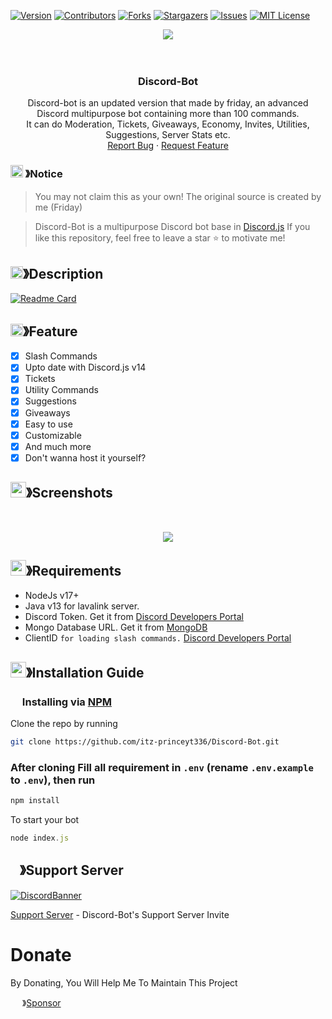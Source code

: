 
[![Version][version-shield]](version-url)
[![Contributors][contributors-shield]][contributors-url]
[![Forks][forks-shield]][forks-url]
[![Stargazers][stars-shield]][stars-url]
[![Issues][issues-shield]][issues-url]
[![MIT License][license-shield]][license-url]
<center><img src="https://capsule-render.vercel.app/api?type=waving&color=gradient&height=200&section=header&text=Discord-Bot&fontSize=80&fontAlignY=35&animation=twinkling&fontColor=gradient" /></center>
<br />
<!-- PROJECT LOGO -->
<br />
<p align="center">
  <a href="https://github.com/itz-princeyt336/Discord-Bot">
  </a>

  <h3 align="center">Discord-Bot</h3>

  <p align="center">
    Discord-bot is an updated version that made by friday, an advanced Discord multipurpose bot containing more than 100 commands.<br> It can do Moderation, Tickets, Giveaways, Economy, Invites, Utilities, Suggestions, Server Stats etc.
    <br />
    <a href="https://github.com/itz-princeyt336/discord-bot/issues">Report Bug</a>
    ·
    <a href="https://github.com/itz-princeyt336/discord-bot/issues">Request Feature</a>
  </p>
</p>

<!-- NOTICE -->

### <img src="https://cdn.discordapp.com/emojis/1055803759831294013.png" width="20px" height="20px"> 》Notice 
> You may not claim this as your own! The original source is created by me (Friday)

> Discord-Bot is a multipurpose Discord bot base in [Discord.js](https://github.com/Discordjs/discordjs)
If you like this repository, feel free to leave a star ⭐ to motivate me!

<!-- ABOUT THE PROJECT -->

## <img src="https://cdn.discordapp.com/emojis/859424401186095114.png" width="20px" height="20px">》Description 
[![Readme Card](https://github-readme-stats.vercel.app/api/pin/?username=itz-princeyt336&repo=Discord-bot&theme=tokyonight)](https://github.com/itz-princeyt336/Discord-bot)
## <img src="https://cdn.discordapp.com/emojis/852881450667081728.gif" width="20px" height="20px">》Feature
- [x] Slash Commands 
- [x] Upto date with Discord.js v14
- [x] Tickets
- [x] Utility Commands
- [x] Suggestions 
- [x] Giveaways 
- [x] Easy to use
- [x] Customizable
- [x] And much more
- [x] Don't wanna host it yourself?
## <img src="https://cdn.discordapp.com/emojis/1028680849195020308.png" width="25px" height="25px">》Screenshots
<br />
<p align="center">
  <a href="https://github.com/itz-princeyt336/discord-bot">
    <img src="https://cdn.discordapp.com/attachments/778665159316209748/1055832339328024666/207117434-d98356b1-bf19-418e-9e12-0ef83e0d9a21.png">
  </a>
</p>

## <img src="https://cdn.discordapp.com/emojis/1009754836314628146.gif" width="25px" height="25px">》Requirements
- NodeJs v17+
- Java v13 for lavalink server.
- Discord Token. Get it from [Discord Developers Portal](https://discord.com/developers/applications)
- Mongo Database URL. Get it from [MongoDB](https://cloud.mongodb.com/v2/635277bf9f5c7b5620db28a4#clusters)
- ClientID `for loading slash commands.` [Discord Developers Portal](https://discord.com/developers/applications)

## <img src="https://cdn.discordapp.com/emojis/814216203466965052.png" width="25px" height="25px">》Installation Guide

### <img src="https://cdn.discordapp.com/emojis/1028680849195020308.png" width="15px" height="15px"> Installing via [NPM](https://www.npmjs.com/)
Clone the repo by running
```bash
git clone https://github.com/itz-princeyt336/Discord-Bot.git
```
### After cloning Fill all requirement in `.env` **(rename `.env.example` to `.env`)**, then run

```bash
npm install
```
To start your bot 

```js
node index.js
```

## <img src="https://cdn.discordapp.com/emojis/1036083490292244493.png" width="15px" height="15px">》Support Server
[![DiscordBanner](https://invidget.switchblade.xyz/zPjH55uCYt)](https://discord.gg/zPjH55uCYt)

[Support Server](https://discord.gg/zPjH55uCYt) - Discord-Bot's Support Server Invite

# Donate

 By Donating, You Will Help Me To Maintain This Project 

<img src="https://cdn.discordapp.com/emojis/809085860632985630.png" width="15px" height="15px"> 》[Sponsor](https://github.com/sponsors/itz-princeyt336)

[version-shield]: https://img.shields.io/github/package-json/v/itz-princeyt336/Discord-Bot?style=for-the-badge
[version-url]: https://github.com/brblacky/WaveMusic
[contributors-shield]: https://img.shields.io/github/contributors/itz-princeyt336/Discord-Bot.svg?style=for-the-badge
[contributors-url]: https://github.com/itz-princeyt336/Discord-Bot/graphs/contributors
[forks-shield]: https://img.shields.io/github/forks/itz-princeyt336/Discord-Bot.svg?style=for-the-badge
[forks-url]: https://github.com/itz-princeyt336/Discord-Bot/network/members
[stars-shield]: https://img.shields.io/github/stars/itz-princeyt336/Discord-Bot.svg?style=for-the-badge
[stars-url]: https://github.com/itz-princeyt336/Discord-Bot/stargazers
[issues-shield]: https://img.shields.io/github/issues/itz-princeyt336/Discord-Bot.svg?style=for-the-badge
[issues-url]: https://github.com/itz-princeyt336/Discord-Bot/issues
[license-shield]: https://img.shields.io/github/license/itz-princeyt336/Discord-Bot.svg?style=for-the-badge
[license-url]: https://github.com/itz-princeyt336/Discord-Bot/blob/master/LICENSE

